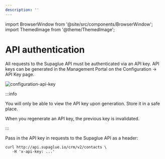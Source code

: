 ```yaml
---
description: ''
---
```


import BrowserWindow from '@site/src/components/BrowserWindow';
import ThemedImage from '@theme/ThemedImage';

# API authentication

All requests to the Supaglue API must be authenticated via an API key. API keys can be generated in the Management Portal on the Configuration -> API Key page.

<BrowserWindow url="https://app.supaglue.io/applications/1dad4014-c295-422b-b384-1379396defd1/configuration/api_keys">

![configuration-api-key](/img/configuration-api-key.png)

</BrowserWindow>

:::info

You will only be able to view the API key upon generation. Store it in a safe place.

When you regenerate an API key, the previous key is invalidated.

:::

Pass in the API key in requests to the Supaglue API as a header:

```curl
curl http://api.supaglue.io/crm/v2/contacts \ 
   -H 'x-api-key: ...'
```
